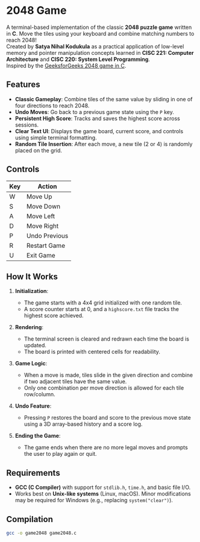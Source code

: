 # 2048 Game

A terminal-based implementation of the classic **2048 puzzle game** written in **C**. Move the tiles using your keyboard and combine matching numbers to reach 2048!  
Created by **Satya Nihal Kodukula** as a practical application of low-level memory and pointer manipulation concepts learned in **CISC 221: Computer Architecture** and **CISC 220: System Level Programming**.  
Inspired by the [GeeksforGeeks 2048 game in C](https://www.geeksforgeeks.org/2048-game-in-c/).

## Features

- **Classic Gameplay**: Combine tiles of the same value by sliding in one of four directions to reach 2048.
- **Undo Moves**: Go back to a previous game state using the `P` key.
- **Persistent High Score**: Tracks and saves the highest score across sessions.
- **Clear Text UI**: Displays the game board, current score, and controls using simple terminal formatting.
- **Random Tile Insertion**: After each move, a new tile (2 or 4) is randomly placed on the grid.

## Controls

| Key | Action        |
|-----|---------------|
| W   | Move Up       |
| S   | Move Down     |
| A   | Move Left     |
| D   | Move Right    |
| P   | Undo Previous |
| R   | Restart Game  |
| U   | Exit Game     |

## How It Works

1. **Initialization**:
   - The game starts with a 4x4 grid initialized with one random tile.
   - A score counter starts at 0, and a `highscore.txt` file tracks the highest score achieved.

2. **Rendering**:
   - The terminal screen is cleared and redrawn each time the board is updated.
   - The board is printed with centered cells for readability.

3. **Game Logic**:
   - When a move is made, tiles slide in the given direction and combine if two adjacent tiles have the same value.
   - Only one combination per move direction is allowed for each tile row/column.

4. **Undo Feature**:
   - Pressing `P` restores the board and score to the previous move state using a 3D array-based history and a score log.

5. **Ending the Game**:
   - The game ends when there are no more legal moves and prompts the user to play again or quit.

## Requirements

- **GCC (C Compiler)** with support for `stdlib.h`, `time.h`, and basic file I/O.
- Works best on **Unix-like systems** (Linux, macOS). Minor modifications may be required for Windows (e.g., replacing `system("clear")`).

## Compilation

```bash
gcc -o game2048 game2048.c
